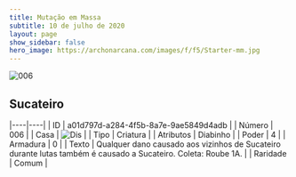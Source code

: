 ```yaml
---
title: Mutação em Massa
subtitle: 10 de julho de 2020
layout: page
show_sidebar: false
hero_image: https://archonarcana.com/images/f/f5/Starter-mm.jpg
---
```


![006](https://cdn.keyforgegame.com/media/card_front/pt/479_006_49MRFMXQ4QV9_pt.png)

## Sucateiro

|----|----|
| ID | a01d797d-a284-4f5b-8a7e-9ae5849d4adb |
| Número | 006 |
| Casa | ![Dis](https://archonarcana.com/images/thumb/e/e8/Dis.png/22px-Dis.png "Dis") |
| Tipo | Criatura |
| Atributos | Diabinho |
| Poder | 4 |
| Armadura | 0 |
| Texto | Qualquer dano causado aos vizinhos   de Sucateiro durante lutas também   é causado a Sucateiro.  Coleta: Roube 1A. |
| Raridade | Comum |
